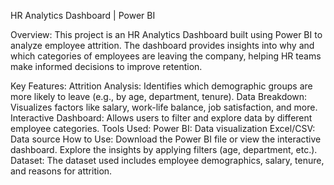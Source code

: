 HR Analytics Dashboard | Power BI

Overview: This project is an HR Analytics Dashboard built using Power BI to analyze employee attrition. The dashboard provides insights into why and which categories of employees are leaving the company, helping HR teams make informed decisions to improve retention.

Key Features:
Attrition Analysis: Identifies which demographic groups are more likely to leave (e.g., by age, department, tenure).
Data Breakdown: Visualizes factors like salary, work-life balance, job satisfaction, and more.
Interactive Dashboard: Allows users to filter and explore data by different employee categories.
Tools Used:
Power BI: Data visualization
Excel/CSV: Data source
How to Use:
Download the Power BI file or view the interactive dashboard.
Explore the insights by applying filters (age, department, etc.).
Dataset:
The dataset used includes employee demographics, salary, tenure, and reasons for attrition.
